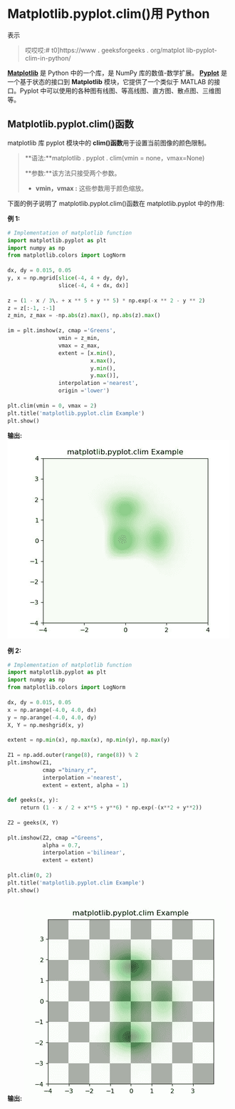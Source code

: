 # Matplotlib.pyplot.clim()用 Python

表示

> 哎哎哎:# t0]https://www . geeksforgeeks . org/matplot lib-pyplot-clim-in-python/

**[Matplotlib](https://www.geeksforgeeks.org/python-introduction-matplotlib/)** 是 Python 中的一个库，是 NumPy 库的数值-数学扩展。 **[Pyplot](https://www.geeksforgeeks.org/pyplot-in-matplotlib/)** 是一个基于状态的接口到 **Matplotlib** 模块，它提供了一个类似于 MATLAB 的接口。Pyplot 中可以使用的各种图有线图、等高线图、直方图、散点图、三维图等。

## Matplotlib.pyplot.clim()函数

matplotlib 库 pyplot 模块中的 **clim()函数**用于设置当前图像的颜色限制。

> **语法:**matplotlib . pyplot . clim(vmin = none，vmax=None)
> 
> **参数:**该方法只接受两个参数。
> 
> *   **vmin，vmax :** 这些参数用于颜色缩放。

下面的例子说明了 matplotlib.pyplot.clim()函数在 matplotlib.pyplot 中的作用:

**例 1:**

```py
# Implementation of matplotlib function
import matplotlib.pyplot as plt
import numpy as np
from matplotlib.colors import LogNorm

dx, dy = 0.015, 0.05
y, x = np.mgrid[slice(-4, 4 + dy, dy),
                slice(-4, 4 + dx, dx)]

z = (1 - x / 3\. + x ** 5 + y ** 5) * np.exp(-x ** 2 - y ** 2)
z = z[:-1, :-1]
z_min, z_max = -np.abs(z).max(), np.abs(z).max()

im = plt.imshow(z, cmap ='Greens', 
                vmin = z_min, 
                vmax = z_max,
                extent = [x.min(),
                          x.max(), 
                          y.min(), 
                          y.max()],
                interpolation ='nearest',
                origin ='lower')

plt.clim(vmin = 0, vmax = 2)
plt.title('matplotlib.pyplot.clim Example')
plt.show()
```

**输出:**
![](img/eb69bd4720b838351e73930cca7f18c1.png)

**例 2:**

```py
# Implementation of matplotlib function
import matplotlib.pyplot as plt
import numpy as np
from matplotlib.colors import LogNorm

dx, dy = 0.015, 0.05
x = np.arange(-4.0, 4.0, dx)
y = np.arange(-4.0, 4.0, dy)
X, Y = np.meshgrid(x, y)

extent = np.min(x), np.max(x), np.min(y), np.max(y)

Z1 = np.add.outer(range(8), range(8)) % 2
plt.imshow(Z1, 
           cmap ="binary_r",
           interpolation ='nearest',
           extent = extent, alpha = 1)

def geeks(x, y):
    return (1 - x / 2 + x**5 + y**6) * np.exp(-(x**2 + y**2))

Z2 = geeks(X, Y)

plt.imshow(Z2, cmap ="Greens", 
           alpha = 0.7,
           interpolation ='bilinear',
           extent = extent)

plt.clim(0, 2)
plt.title('matplotlib.pyplot.clim Example')
plt.show()
```

**输出:**
![](img/0c5dfd35f2787fe229b40cb1c7114d85.png)